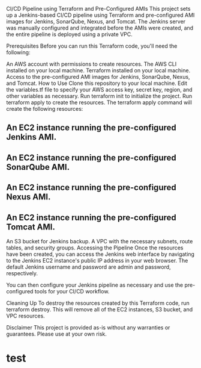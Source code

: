 CI/CD Pipeline using Terraform and Pre-Configured AMIs
This project sets up a Jenkins-based CI/CD pipeline using Terraform and pre-configured AMI images for Jenkins, SonarQube, Nexus, and Tomcat. The Jenkins server was manually configured and integrated before the AMIs were created, and the entire pipeline is deployed using a private VPC.

Prerequisites
Before you can run this Terraform code, you'll need the following:

An AWS account with permissions to create resources.
The AWS CLI installed on your local machine.
Terraform installed on your local machine.
Access to the pre-configured AMI images for Jenkins, SonarQube, Nexus, and Tomcat.
How to Use
Clone this repository to your local machine.
Edit the variables.tf file to specify your AWS access key, secret key, region, and other variables as necessary.
Run terraform init to initialize the project.
Run terraform apply to create the resources.
The terraform apply command will create the following resources:

## An EC2 instance running the pre-configured Jenkins AMI.
## An EC2 instance running the pre-configured SonarQube AMI.
## An EC2 instance running the pre-configured Nexus AMI.
## An EC2 instance running the pre-configured Tomcat AMI.
An S3 bucket for Jenkins backup.
A VPC with the necessary subnets, route tables, and security groups.
Accessing the Pipeline
Once the resources have been created, you can access the Jenkins web interface by navigating to the Jenkins EC2 instance's public IP address in your web browser. The default Jenkins username and password are admin and password, respectively.

You can then configure your Jenkins pipeline as necessary and use the pre-configured tools for your CI/CD workflow.

Cleaning Up
To destroy the resources created by this Terraform code, run terraform destroy. This will remove all of the EC2 instances, S3 bucket, and VPC resources.

Disclaimer
This project is provided as-is without any warranties or guarantees. Please use at your own risk.
# test
